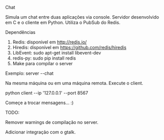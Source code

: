 Chat

Simula um chat entre duas aplicações via console. Servidor desenvolvido em C e o cliente em Python. Utiliza o PubSub do Redis.

Dependências

  1. Redis: disponível em http://redis.io/
  2. Hiredis: disponível em https://github.com/redis/hiredis
  3. LibEvent: sudo apt-get install libevent-dev
  4. redis-py: sudo pip install redis
  5. Make para compilar o server


Exemplo:
  server --chat
  
  Na mesma máquina ou em uma máquina remota. Execute o client.
  
  python client --ip '127.0.0.1' --port 8567
  
  Começe a trocar mensagens... :)





TODO:

  Remover warnings de compilação no server.
  
  
  Adicionar integração com o gtalk.
